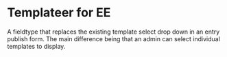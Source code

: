Templateer for EE
========

A fieldtype that replaces the existing template select drop down in an entry publish form. The main difference being that an admin can select individual templates to display.